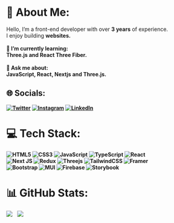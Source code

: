 # 💫 About Me:
Hello, I’m a front-end developer with over <b>3 years</b> of experience.<br> I enjoy building <b>websites<b/>.<br><br>🌱 **I’m currently learning:**  <br>Three.js and React Three Fiber.<br><br>💬 **Ask me about:**  <br>JavaScript, React, Nextjs and Three.js.

## 🌐 Socials:
[![Twitter](https://img.shields.io/badge/Twitter-%231DA1F2.svg?logo=Twitter&logoColor=white)](https://twitter.com/ankitgrin) [![Instagram](https://img.shields.io/badge/Instagram-%23E4405F.svg?logo=Instagram&logoColor=white)](https://instagram.com/ankitgrin) [![LinkedIn](https://img.shields.io/badge/LinkedIn-%230077B5.svg?logo=linkedin&logoColor=white)](https://linkedin.com/in/ankitgrin)

# 💻 Tech Stack:
![HTML5](https://img.shields.io/badge/html5-%23E34F26.svg?style=for-the-badge&logo=html5&logoColor=white)
![CSS3](https://img.shields.io/badge/css3-%231572B6.svg?style=for-the-badge&logo=css3&logoColor=white)
![JavaScript](https://img.shields.io/badge/javascript-%23323330.svg?style=for-the-badge&logo=javascript&logoColor=%23F7DF1E)
![TypeScript](https://img.shields.io/badge/typescript-%23007ACC.svg?style=for-the-badge&logo=typescript&logoColor=white)
![React](https://img.shields.io/badge/react-%2320232a.svg?style=for-the-badge&logo=react&logoColor=%2361DAFB)<br/>
![Next JS](https://img.shields.io/badge/Next-black?style=for-the-badge&logo=next.js&logoColor=white)
![Redux](https://img.shields.io/badge/redux-%23593d88.svg?style=for-the-badge&logo=redux&logoColor=white)
![Threejs](https://img.shields.io/badge/threejs-black?style=for-the-badge&logo=three.js&logoColor=white)
![TailwindCSS](https://img.shields.io/badge/tailwindcss-%2338B2AC.svg?style=for-the-badge&logo=tailwind-css&logoColor=white)
![Framer](https://img.shields.io/badge/Framer-black?style=for-the-badge&logo=framer&logoColor=blue)<br/>
![Bootstrap](https://img.shields.io/badge/bootstrap-%238511FA.svg?style=for-the-badge&logo=bootstrap&logoColor=white)
![MUI](https://img.shields.io/badge/MUI-%230081CB.svg?style=for-the-badge&logo=mui&logoColor=white)
![Firebase](https://img.shields.io/badge/firebase-a08021?style=for-the-badge&logo=firebase&logoColor=ffcd34)
![Storybook](https://img.shields.io/badge/-Storybook-FF4785?style=for-the-badge&logo=storybook&logoColor=white)

# 📊 GitHub Stats:
![](https://github-readme-stats.vercel.app/api?username=ankitgrin&theme=dark&hide_border=false&include_all_commits=false&count_private=false)&nbsp; &nbsp;
![](https://github-readme-stats.vercel.app/api/top-langs/?username=ankitgrin&theme=dark&hide_border=false&include_all_commits=false&count_private=false&layout=compact)
